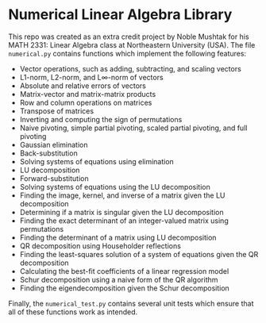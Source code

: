 # Numerical Linear Algebra Library

This repo was created as an extra credit project by Noble Mushtak for his MATH 2331: Linear Algebra class at Northeastern University (USA). The file `numerical.py` contains functions which implement the following features:

 * Vector operations, such as adding, subtracting, and scaling vectors
 * L1-norm, L2-norm, and L∞-norm of vectors
 * Absolute and relative errors of vectors
 * Matrix-vector and matrix-matrix products
 * Row and column operations on matrices
 * Transpose of matrices
 * Inverting and computing the sign of permutations
 * Naive pivoting, simple partial pivoting, scaled partial pivoting, and full pivoting
 * Gaussian elimination
 * Back-substitution
 * Solving systems of equations using elimination
 * LU decomposition
 * Forward-substitution
 * Solving systems of equations using the LU decomposition
 * Finding the image, kernel, and inverse of a matrix given the LU decomposition
 * Determining if a matrix is singular given the LU decomposition
 * Finding the exact determinant of an integer-valued matrix using permutations
 * Finding the determinant of a matrix using LU decomposition
 * QR decomposition using Householder reflections
 * Finding the least-squares solution of a system of equations given the QR decomposition
 * Calculating the best-fit coefficients of a linear regression model
 * Schur decomposition using a naive form of the QR algorithm
 * Finding the eigendecomposition given the Schur decomposition

Finally, the `numerical_test.py` contains several unit tests which ensure that all of these functions work as intended.